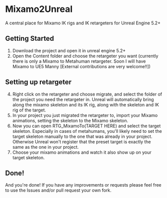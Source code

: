 # Mixamo2Unreal
A central place for Mixamo IK rigs and IK retargeters for Unreal Engine 5.2+ 

## Getting Started
1. Download the project and open it in unreal engine 5.2+
2. Open the Content folder and choose the retargeter you want (currently there is only a Mixamo to Metahuman retargeter. Soon I will have Mixamo to UE5 Manny [External contributions are very welcome!!])

## Setting up retargeter
4. Right click on the retargeter and choose migrate, and select the folder of the project you need the retargeter in. Unreal will automatically bring along the mixamo skeleton and its IK rig, along with the skeleton and IK rig of the target.
5. In your project you just migrated the retargeter to, import your Mixamo animations, setting the skeleton to the Mixamo skeleton.
6. Now you can open RTG_MixamoTo(TARGET HERE) and select the target skeleton. Especially in cases of metahumans, you'll likely need to set the target skeleton manually to the one that was already in your project. Otherwise Unreal won't register that the preset target is exactly the same as the one in your project.
7. Choose your mixamo animations and watch it also show up on your target skeleton.

## Done!
And you're done!
If you have any improvements or requests please feel free to use the Issues and/or pull request your own fork. 
